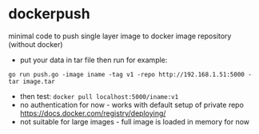 # dockerpush
minimal code to push single layer image to docker image repository (without docker)

- put your data in tar file then run for example:
```
go run push.go -image iname -tag v1 -repo http://192.168.1.51:5000 -tar image.tar
```
- then test:
```docker pull localhost:5000/iname:v1```
- no authentication for now - works with default setup of private repo https://docs.docker.com/registry/deploying/
- not suitable for large images - full image is loaded in memory for now
